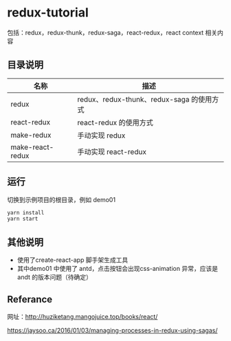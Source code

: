 # redux-tutorial

包括：redux，redux-thunk，redux-saga，react-redux，react context 相关内容

## 目录说明

名称 | 描述
-|-
redux | redux、redux-thunk、redux-saga 的使用方式
react-redux | react-redux 的使用方式
make-redux | 手动实现 redux
make-react-redux | 手动实现 react-redux

## 运行
切换到示例项目的根目录，例如 demo01
```js
yarn install
yarn start
```

## 其他说明
- 使用了create-react-app 脚手架生成工具
- 其中demo01 中使用了 antd，点击按钮会出现css-animation 异常，应该是 andt 的版本问题（待确定）

## Referance

网址：http://huziketang.mangojuice.top/books/react/

https://jaysoo.ca/2016/01/03/managing-processes-in-redux-using-sagas/
